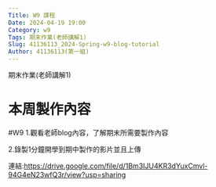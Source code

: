 ```yaml
---
Title: W9 課程
Date: 2024-04-19 19:00
Category: w9
Tags: 期末作業(老師講解1)
Slug: 41136113_2024-Spring-w9-blog-tutorial
Author: 41136113(第一組)
---
```


期末作業(老師講解1)

<!-- PELICAN_END_SUMMARY -->

# 本周製作內容
#W9
1.觀看老師blog內容，了解期末所需要製作內容

2.錄製1分鐘開學到期中製作的影片並且上傳

連結:https://drive.google.com/file/d/1Bm3IJU4KR3dYuxCmvl-94G4eN23wfQ3r/view?usp=sharing







